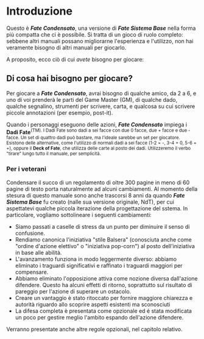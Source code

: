 # Introduzione

Questo è ***Fate Condensato***, una versione di ***Fate Sistema Base*** nella forma più compatta che ci è possibile. Si tratta di un gioco di ruolo completo: sebbene altri manuali possano migliorarne l'esperienza e l'utilizzo, non hai veramente bisogno di altri manuali per giocarlo.

A proposito, ecco ciò di cui *avete* bisogno per giocare:

## Di cosa hai bisogno per giocare?

Per giocare a ***Fate Condensato***, avrai bisogno di qualche amico, da 2 a 6, e uno di voi prenderà le parti del Game Master (GM), di qualche dado, qualche segnalino, strumenti per scrivere, carta, e qualcosa su cui scrivere piccole annotazioni (per esempio, post-it).

Quando i personaggi eseguono delle azioni, ***Fate Condensato*** impiega i **Dadi Fate**<sup>(TM)</suop>. I Dadi Fate sono dadi a sei facce con due 0 facce, due + facce e due - facce. Un set di quattro dadi può bastare, ma l'ideale sarebbe un set per giocatore. Esistono delle alternative, come l'utilizzo di normali dadi a sei facce (1-2 = -, 3-4 = 0, 5-6 = +), oppure il **Deck of Fate**, che utilizza delle carte al posto dei dadi. Utilizzeremo il verbo "tirare" lungo tutto il manuale, per semplicità.

### Per i veterani

Condensare il succo di un regolamento di oltre 300 pagine in meno di 60 pagine di testo porta naturalmente ad alcuni cambiamenti. Al momento della stesura di questo manuale sono anche trascorsi 8 anni da quando ***Fate Sistema Base*** fu creato (nalle sua versione originale, NdT), per cui aspettatevi qualche piccola iterazione della progettazione del sstema. In particolare, vogliamo sottolineare i seguenti cambiamenti:

* Siamo passati a caselle di stress da un punto per diminuire il senso di confusione.
* Rendiamo canonica l'iniziativa "stile Balsera" (conosciuta anche come "ordine d'azione elettivo" o "iniziativa pop-corn") al posto dell'iniziativa in base alle abilità.
* L'avanzamento funziona in modo leggermente diverso: abbiamo eliminato i traguardi significativi e raffinato i traguardi maggiori per compensare.
* Abbiamo eliminato l'opposizione attiva come nozione diversa dall'azione difendere. Questo ha alcuni effetti di ritorno, soprattutto sul risultato di pareggio per l'azione di superare un ostacolo.
* Creare un vantaggio è stato ritoccato per fornire maggiore chiarezza e autorità riguardo allo scoprire aspetti esistenti ma sconosciuti
* La difesa completa è presentata come opzionale ed é stata modificata un poco per gestire meglio l'ambito espando dell'azione difendere.

Verranno presentate anche altre regole opzionali, nel capitolo relativo.
